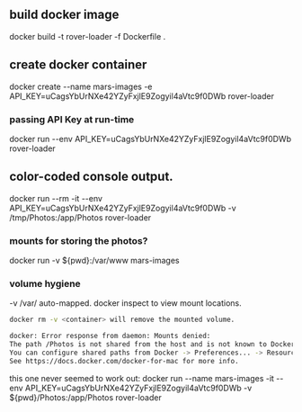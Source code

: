 ## build docker image
docker build -t rover-loader -f Dockerfile .


## create docker container
docker create --name mars-images -e API_KEY=uCagsYbUrNXe42YZyFxjlE9Zogyil4aVtc9f0DWb rover-loader

### passing API Key at run-time
docker run --env API_KEY=uCagsYbUrNXe42YZyFxjlE9Zogyil4aVtc9f0DWb rover-loader

## color-coded console output.
docker run --rm -it --env API_KEY=uCagsYbUrNXe42YZyFxjlE9Zogyil4aVtc9f0DWb -v /tmp/Photos:/app/Photos  rover-loader


### mounts for storing the photos?
docker run -v ${pwd}:/var/www mars-images


### volume hygiene
-v /var/ auto-mapped.
docker inspect to view mount locations.

```bash
docker rm -v <container> will remove the mounted volume.
```


```bash
docker: Error response from daemon: Mounts denied: 
The path /Photos is not shared from the host and is not known to Docker.
You can configure shared paths from Docker -> Preferences... -> Resources -> File Sharing.
See https://docs.docker.com/docker-for-mac for more info.
```

this one never seemed to work out:
docker run --name mars-images -it --env API_KEY=uCagsYbUrNXe42YZyFxjlE9Zogyil4aVtc9f0DWb -v ${pwd}/Photos:/app/Photos rover-loader

